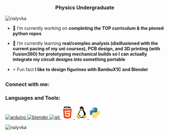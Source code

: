 <h3 align="center">Physics Undergraduate</h3>

<p align="left"> <img src="https://komarev.com/ghpvc/?username=nalyvka&label=Profile%20views&color=0e75b6&style=flat" alt="nalyvka" /> </p>

- 🔭 I’m currently working on **completing the TOP curriculum & the pinned python repos**

- 🌱 I’m currently learning **real/complex analysis (disillusioned with the current pacing of my uni courses), PCB design, and 3D printing (with Fusion360) for prototyping mechanical builds so I can actually integrate my circuit designs into something portable**

- ⚡ Fun fact **I like to design figurines with BambuX1C and Blender**

<h3 align="left">Connect with me:</h3>
<p align="left">
</p>

<h3 align="left">Languages and Tools:</h3>
<p align="left"> <a href="https://www.arduino.cc/" target="_blank" rel="noreferrer"> <img src="https://cdn.worldvectorlogo.com/logos/arduino-1.svg" alt="arduino" width="40" height="40"/> </a> <a href="https://www.blender.org/" target="_blank" rel="noreferrer"> <img src="https://download.blender.org/branding/community/blender_community_badge_white.svg" alt="blender" width="40" height="40"/> </a> <a href="https://git-scm.com/" target="_blank" rel="noreferrer"> <img src="https://www.vectorlogo.zone/logos/git-scm/git-scm-icon.svg" alt="git" width="40" height="40"/> </a> <a href="https://www.w3.org/html/" target="_blank" rel="noreferrer"> <img src="https://raw.githubusercontent.com/devicons/devicon/master/icons/html5/html5-original-wordmark.svg" alt="html5" width="40" height="40"/> </a> <a href="https://www.linux.org/" target="_blank" rel="noreferrer"> <img src="https://raw.githubusercontent.com/devicons/devicon/master/icons/linux/linux-original.svg" alt="linux" width="40" height="40"/> </a> <a href="https://www.python.org" target="_blank" rel="noreferrer"> <img src="https://raw.githubusercontent.com/devicons/devicon/master/icons/python/python-original.svg" alt="python" width="40" height="40"/> </a> </p>

<p><img align="center" src="https://github-readme-stats.vercel.app/api/top-langs?username=nalyvka&show_icons=true&locale=en&layout=compact" alt="nalyvka" /></p>
